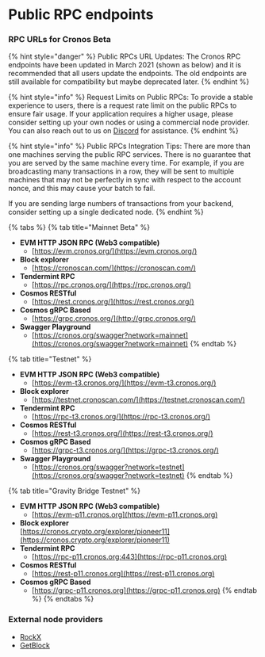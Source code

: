# Public RPC endpoints

### RPC URLs for Cronos Beta

{% hint style="danger" %}
Public RPCs URL Updates: The Cronos RPC endpoints have been updated in March 2021 (shown as below) and it is recommended that all users update the endpoints. The old endpoints are still available for compatibility but maybe deprecated later.
{% endhint %}

{% hint style="info" %}
Request Limits on Public RPCs: To provide a stable experience to users, there is a request rate limit on the public RPCs to ensure fair usage. If your application requires a higher usage, please consider setting up your own nodes or using a commercial node provider. You can also reach out to us on [Discord](https://discord.gg/cGtxgVfGMZ) for assistance.
{% endhint %}

{% hint style="info" %}
Public RPCs Integration Tips: There are more than one machines serving the public RPC services. There is no guarantee that you are served by the same machine every time. For example, if you are broadcasting many transactions in a row, they will be sent to multiple machines that may not be perfectly in sync with respect to the account nonce, and this may cause your batch to fail.

If you are sending large numbers of transactions from your backend, consider setting up a single dedicated node.
{% endhint %}

{% tabs %}
{% tab title="Mainnet Beta" %}
* **EVM HTTP JSON RPC (Web3 compatible)**
  * [https://evm.cronos.org/](https://evm.cronos.org/)
* **Block explorer**
  * [https://cronoscan.com/](https://cronoscan.com/)
* **Tendermint RPC**
  * [https://rpc.cronos.org/](https://rpc.cronos.org/)
* **Cosmos RESTful**
  * [https://rest.cronos.org/](https://rest.cronos.org/)
* **Cosmos gRPC Based**
  * [https://grpc.cronos.org/](http://grpc.cronos.org/)
* **Swagger Playground**
  * [https://cronos.org/swagger?network=mainnet](https://cronos.org/swagger?network=mainnet)
{% endtab %}

{% tab title="Testnet" %}
* **EVM HTTP JSON RPC (Web3 compatible)**
  * [https://evm-t3.cronos.org/](https://evm-t3.cronos.org/)
* **Block explorer**
  * [https://testnet.cronoscan.com/](https://testnet.cronoscan.com/)
* **Tendermint RPC**
  * [https://rpc-t3.cronos.org/](https://rpc-t3.cronos.org/)
* **Cosmos RESTful**
  * [https://rest-t3.cronos.org/](https://rest-t3.cronos.org/)
* **Cosmos gRPC Based**
  * [https://grpc-t3.cronos.org/](https://grpc-t3.cronos.org/)
* **Swagger Playground**
  * [https://cronos.org/swagger?network=testnet](https://cronos.org/swagger?network=testnet)
{% endtab %}

{% tab title="Gravity Bridge Testnet" %}
* **EVM HTTP JSON RPC (Web3 compatible)**
  * [https://evm-p11.cronos.org](https://evm-p11.cronos.org)
* **Block explorer**\
  [https://cronos.crypto.org/explorer/pioneer11](https://cronos.crypto.org/explorer/pioneer11)
* **Tendermint RPC**
  * [https://rpc-p11.cronos.org:443](https://rpc-p11.cronos.org)
* **Cosmos RESTful**
  * [https://rest-p11.cronos.org](https://rest-p11.cronos.org)
* **Cosmos gRPC Based**
  * [https://grpc-p11.cronos.org](https://grpc-p11.cronos.org)
{% endtab %}
{% endtabs %}

### External node providers

* [RockX](https://help.rockx.com/en/articles/6153885-guide-to-cronos-free-access-node)
* [GetBlock](https://getblock.io/)
